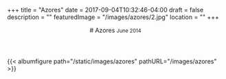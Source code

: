 +++
title = "Azores"
date = 2017-09-04T10:32:46-04:00
draft = false
description = "" 
featuredImage = "/images/azores/2.jpg"
location = ""
+++
<header class="section-header">
# Azores <small>June 2014</small>  
</header>
<section class="gallery">
  {{< albumfigure path="/static/images/azores" pathURL="/images/azores" >}}  
</section>